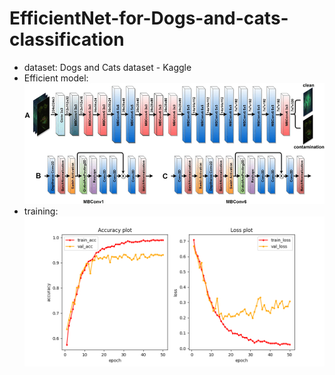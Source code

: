 # EfficientNet-for-Dogs-and-cats-classification

- dataset: Dogs and Cats dataset - Kaggle
- Efficient model:
![](images/EfficientNet.png)
- training:
![](images/history.png)
